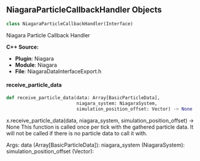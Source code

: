 ## NiagaraParticleCallbackHandler Objects

```python
class NiagaraParticleCallbackHandler(Interface)
```

Niagara Particle Callback Handler

**C++ Source:**

- **Plugin**: Niagara
- **Module**: Niagara
- **File**: NiagaraDataInterfaceExport.h

<a id="unreal.NiagaraParticleCallbackHandler.receive_particle_data"></a>

#### receive_particle_data

```python
def receive_particle_data(data: Array[BasicParticleData],
                          niagara_system: NiagaraSystem,
                          simulation_position_offset: Vector) -> None
```

x.receive_particle_data(data, niagara_system, simulation_position_offset) -> None
This function is called once per tick with the gathered particle data. It will not be called if there is no particle data to call it with.

Args:
    data (Array[BasicParticleData]): 
    niagara_system (NiagaraSystem): 
    simulation_position_offset (Vector):

<a id="unreal.NiagaraDataInterfaceGrid2D"></a>